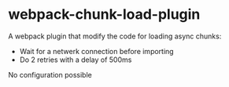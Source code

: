 # webpack-chunk-load-plugin

A webpack plugin that modify the code for loading async chunks:
- Wait for a netwerk connection before importing
- Do 2 retries with a delay of 500ms

No configuration possible
